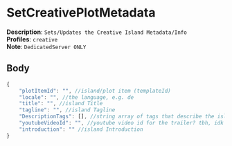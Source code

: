 # SetCreativePlotMetadata

**Description**: `Sets/Updates the Creative Island Metadata/Info` \
**Profiles**: `creative` \
**Note**: `DedicatedServer ONLY`

## Body
```js
{
    "plotItemId": "", //island/plot item (templateId)
    "locale": "", //the language, e.g. de
    "title": "", //island Title
    "tagline": "", //island Tagline
    "DescriptionTags": [], //string array of tags that describe the island
    "youtubeVideoId": "", //youtube video id for the trailer? tbh, idk
    "introduction": "" //island Introduction
}
```
